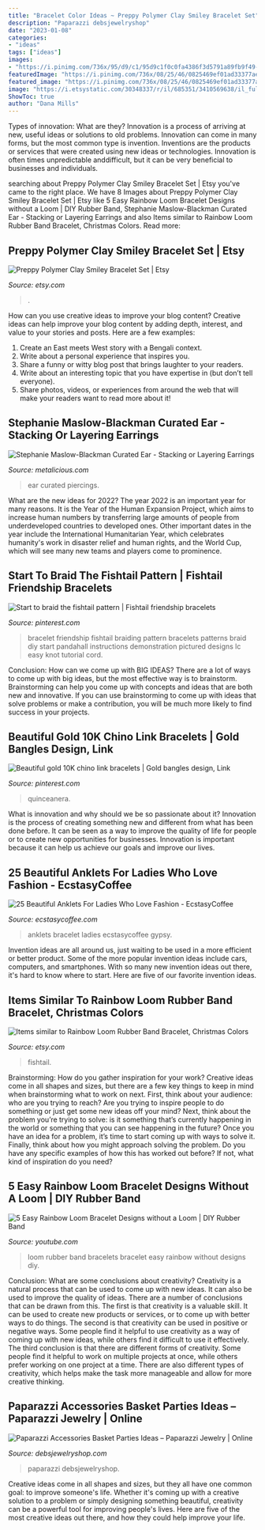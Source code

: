 ```yaml
---
title: "Bracelet Color Ideas ~ Preppy Polymer Clay Smiley Bracelet Set"
description: "Paparazzi debsjewelryshop"
date: "2023-01-08"
categories:
- "ideas"
tags: ["ideas"]
images:
- "https://i.pinimg.com/736x/95/d9/c1/95d9c1f0c0fa4386f3d5791a89fb9f49--fishtail-friendship-bracelets-friendship-bracelet-patterns.jpg"
featuredImage: "https://i.pinimg.com/736x/08/25/46/0825469ef01ad33377aeeb846ff8729f.jpg"
featured_image: "https://i.pinimg.com/736x/08/25/46/0825469ef01ad33377aeeb846ff8729f.jpg"
image: "https://i.etsystatic.com/30348337/r/il/685351/3410569638/il_fullxfull.3410569638_gd37.jpg"
ShowToc: true
author: "Dana Mills"
---
```



Types of innovation: What are they?
Innovation is a process of arriving at new, useful ideas or solutions to old problems. Innovation can come in many forms, but the most common type is invention. Inventions are the products or services that were created using new ideas or technologies. Innovation is often times unpredictable anddifficult, but it can be very beneficial to businesses and individuals.

	

		
searching about Preppy Polymer Clay Smiley Bracelet Set | Etsy you've came to the right place. We have 8 Images about Preppy Polymer Clay Smiley Bracelet Set | Etsy like 5 Easy Rainbow Loom Bracelet Designs without a Loom | DIY Rubber Band, Stephanie Maslow-Blackman Curated Ear - Stacking or Layering Earrings and also Items similar to Rainbow Loom Rubber Band Bracelet, Christmas Colors. Read more:
		
    
## Preppy Polymer Clay Smiley Bracelet Set | Etsy

<img loading=lazy src="https://i.etsystatic.com/30348337/r/il/685351/3410569638/il_fullxfull.3410569638_gd37.jpg" onerror="this.onerror=null;this.src='https://tse4.mm.bing.net/th?id=OIP.lL1fdIdVIspoZTF54XqIpAHaNK&amp;pid=15.1';" alt="Preppy Polymer Clay Smiley Bracelet Set | Etsy">

_Source: etsy.com_

>. 

	

How can you use creative ideas to improve your blog content?
Creative ideas can help improve your blog content by adding depth, interest, and value to your stories and posts. Here are a few examples:
1. Create an East meets West story with a Bengali context.
2. Write about a personal experience that inspires you.
3. Share a funny or witty blog post that brings laughter to your readers.
4. Write about an interesting topic that you have expertise in (but don’t tell everyone).  
5. Share photos, videos, or experiences from around the web that will make your readers want to read more about it!

    
## Stephanie Maslow-Blackman Curated Ear - Stacking Or Layering Earrings

<img loading=lazy src="http://cdn.shopify.com/s/files/1/0004/1484/2937/articles/PINTEREST_1024x1024.jpg?v=1587408200" onerror="this.onerror=null;this.src='https://tse3.mm.bing.net/th?id=OIP.zAdrE6cgg6rCun8DW0HpUgHaLG&amp;pid=15.1';" alt="Stephanie Maslow-Blackman Curated Ear - Stacking or Layering Earrings">

_Source: metalicious.com_

>ear curated piercings. 

	

What are the new ideas for 2022?
The year 2022 is an important year for many reasons. It is the Year of the Human Expansion Project, which aims to increase human numbers by transferring large amounts of people from underdeveloped countries to developed ones. Other important dates in the year include the International Humanitarian Year, which celebrates humanity's work in disaster relief and human rights, and the World Cup, which will see many new teams and players come to prominence.

    
## Start To Braid The Fishtail Pattern | Fishtail Friendship Bracelets

<img loading=lazy src="https://i.pinimg.com/736x/95/d9/c1/95d9c1f0c0fa4386f3d5791a89fb9f49--fishtail-friendship-bracelets-friendship-bracelet-patterns.jpg" onerror="this.onerror=null;this.src='https://tse3.mm.bing.net/th?id=OIP.4k-79h3AzSYqex7DHJly7gEsDI&amp;pid=15.1';" alt="Start to braid the fishtail pattern | Fishtail friendship bracelets">

_Source: pinterest.com_

>bracelet friendship fishtail braiding pattern bracelets patterns braid diy start pandahall instructions demonstration pictured designs lc easy knot tutorial cord. 

	

Conclusion: How can we come up with BIG IDEAS?
There are a lot of ways to come up with big ideas, but the most effective way is to brainstorm. Brainstorming can help you come up with concepts and ideas that are both new and innovative. If you can use brainstorming to come up with ideas that solve problems or make a contribution, you will be much more likely to find success in your projects.

    
## Beautiful Gold 10K Chino Link Bracelets | Gold Bangles Design, Link

<img loading=lazy src="https://i.pinimg.com/736x/08/25/46/0825469ef01ad33377aeeb846ff8729f.jpg" onerror="this.onerror=null;this.src='https://tse4.mm.bing.net/th?id=OIP.8lp9KJPvTwegbd5IZEqMNAHaKx&amp;pid=15.1';" alt="Beautiful gold 10K chino link bracelets | Gold bangles design, Link">

_Source: pinterest.com_

>quinceanera. 

	

What is innovation and why should we be so passionate about it?
Innovation is the process of creating something new and different from what has been done before. It can be seen as a way to improve the quality of life for people or to create new opportunities for businesses. Innovation is important because it can help us achieve our goals and improve our lives.

    
## 25 Beautiful Anklets For Ladies Who Love Fashion - EcstasyCoffee

<img loading=lazy src="http://www.ecstasycoffee.com/wp-content/uploads/2016/09/Gypsy-Anklet-Bracelet-set.jpg" onerror="this.onerror=null;this.src='https://tse1.mm.bing.net/th?id=OIP.2JNTsYjy5A9UMIrwY3_BTgHaIz&amp;pid=15.1';" alt="25 Beautiful Anklets For Ladies Who Love Fashion - EcstasyCoffee">

_Source: ecstasycoffee.com_

>anklets bracelet ladies ecstasycoffee gypsy. 

	

Invention ideas are all around us, just waiting to be used in a more efficient or better product. Some of the more popular invention ideas include cars, computers, and smartphones. With so many new invention ideas out there, it's hard to know where to start. Here are five of our favorite invention ideas.

    
## Items Similar To Rainbow Loom Rubber Band Bracelet, Christmas Colors

<img loading=lazy src="https://img0.etsystatic.com/033/0/7761189/il_570xN.512575704_jy84.jpg" onerror="this.onerror=null;this.src='https://tse4.mm.bing.net/th?id=OIP.3tdSU2bAf6xsBdlIobAaiAHaHa&amp;pid=15.1';" alt="Items similar to Rainbow Loom Rubber Band Bracelet, Christmas Colors">

_Source: etsy.com_

>fishtail. 

	

Brainstorming: How do you gather inspiration for your work?
Creative ideas come in all shapes and sizes, but there are a few key things to keep in mind when brainstorming what to work on next. First, think about your audience: who are you trying to reach? Are you trying to inspire people to do something or just get some new ideas off your mind? Next, think about the problem you’re trying to solve: is it something that’s currently happening in the world or something that you can see happening in the future? Once you have an idea for a problem, it’s time to start coming up with ways to solve it. Finally, think about how you might approach solving the problem. Do you have any specific examples of how this has worked out before? If not, what kind of inspiration do you need?

    
## 5 Easy Rainbow Loom Bracelet Designs Without A Loom | DIY Rubber Band

<img loading=lazy src="https://i.ytimg.com/vi/cAGomBmOQsU/maxresdefault.jpg" onerror="this.onerror=null;this.src='https://tse1.mm.bing.net/th?id=OIP.QwYdDz9cwRqFfuZkrPJGnAHaEK&amp;pid=15.1';" alt="5 Easy Rainbow Loom Bracelet Designs without a Loom | DIY Rubber Band">

_Source: youtube.com_

>loom rubber band bracelets bracelet easy rainbow without designs diy. 

	

Conclusion: What are some conclusions about creativity?
Creativity is a natural process that can be used to come up with new ideas. It can also be used to improve the quality of ideas. There are a number of conclusions that can be drawn from this. The first is that creativity is a valuable skill. It can be used to create new products or services, or to come up with better ways to do things. The second is that creativity can be used in positive or negative ways. Some people find it helpful to use creativity as a way of coming up with new ideas, while others find it difficult to use it effectively. The third conclusion is that there are different forms of creativity. Some people find it helpful to work on multiple projects at once, while others prefer working on one project at a time. There are also different types of creativity, which helps make the task more manageable and allow for more creative thinking.

    
## Paparazzi Accessories Basket Parties Ideas – Paparazzi Jewelry | Online

<img loading=lazy src="https://cdn.shopify.com/s/files/1/0420/1175/4659/files/5_ee46138d-2d11-42d2-949f-3d095ccc0f1b.jpg?v=1593598739" onerror="this.onerror=null;this.src='https://tse3.mm.bing.net/th?id=OIP.2vSsB9iOQ6zFE21st_WqEAHaLH&amp;pid=15.1';" alt="Paparazzi Accessories Basket Parties Ideas – Paparazzi Jewelry | Online">

_Source: debsjewelryshop.com_

>paparazzi debsjewelryshop. 

	

Creative ideas come in all shapes and sizes, but they all have one common goal: to improve someone's life. Whether it's coming up with a creative solution to a problem or simply designing something beautiful, creativity can be a powerful tool for improving people's lives. Here are five of the most creative ideas out there, and how they could help improve your life.

